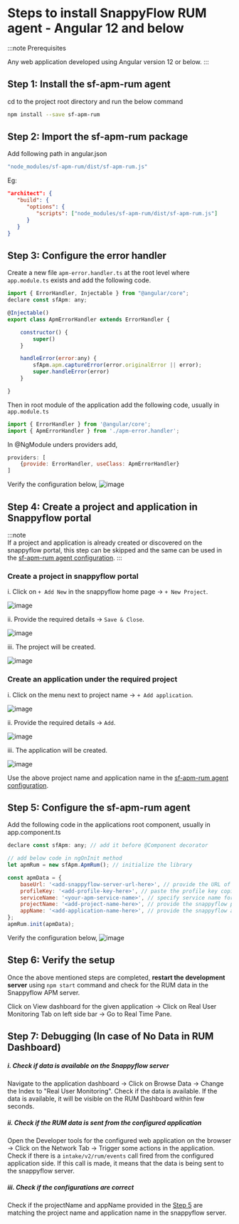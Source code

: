 # Steps to install SnappyFlow RUM agent - Angular 12 and below

:::note Prerequisites

Any web application developed using Angular version 12 or below.
:::

## **Step 1: Install the sf-apm-rum agent**

cd to the project root directory and run the below command
```bash
npm install --save sf-apm-rum 
```


## **Step 2: Import the sf-apm-rum package**

Add following path in angular.json
```js
"node_modules/sf-apm-rum/dist/sf-apm-rum.js"
```
Eg:
```json
"architect": {
   "build": {
      "options": {
         "scripts": ["node_modules/sf-apm-rum/dist/sf-apm-rum.js"]
      }
   }
}

```


## **Step 3: Configure the error handler**


Create a new file `apm-error.handler.ts` at the root level where `app.module.ts` exists and add the following code.

```js
import { ErrorHandler, Injectable } from "@angular/core";
declare const sfApm: any;

@Injectable()
export class ApmErrorHandler extends ErrorHandler {

	constructor() {
		super()
	}

	handleError(error:any) {
		sfApm.apm.captureError(error.originalError || error);
		super.handleError(error)
	}

}
```

Then in root module of the application add the following code, usually in `app.module.ts`
```js
import { ErrorHandler } from '@angular/core';
import { ApmErrorHandler } from './apm-error.handler';
```

In @NgModule unders providers add,
```js
providers: [
	{provide: ErrorHandler, useClass: ApmErrorHandler}
]
```
Verify the configuration below,
![image](../images/error-handler.png)

## **Step 4: Create a project and application in Snappyflow portal**

:::note  
If a project and application is already created or discovered on the snappyflow portal, this step can be skipped and the same can be used in the [sf-apm-rum agent configuration](#step-5-configure-the-sf-apm-rum-agent).
:::

### Create a project in snappyflow portal
i. Click on `+ Add New` in the snappyflow home page -> `+ New Project`. 
  
![image](../images/create-proj-1.png)
  
ii. Provide the required details -> `Save & Close`.  
  
![image](../images/create-proj-2.png)
  
iii. The project will be created.  
  
![image](../images/create-proj-3.png)
  

### Create an application under the required project
i. Click on the menu next to project name -> `+ Add application`.  
  
![image](../images/create-app-1.png)
  
ii. Provide the required details -> `Add`.  
  
![image](../images/create-app-2.png)
  
iii. The application will be created.

![image](../images/create-app-3.png)
  

Use the above project name and application name in the [sf-apm-rum agent configuration](#step-5-configure-the-sf-apm-rum-agent).



## **Step 5: Configure the sf-apm-rum agent**

Add the following code in the applications root component,
usually in app.component.ts

```js
declare const sfApm: any; // add it before @Component decorator
```

```js
// add below code in ngOnInit method
let apmRum = new sfApm.ApmRum(); // initialize the library

const apmData = {
	baseUrl: '<add-snappyflow-server-url-here>', // provide the URL of the snappyflow APM server that you are using to view the data
	profileKey: '<add-profile-key-here>', // paste the profile key copied from SF profile
	serviceName: '<your-apm-service-name>', // specify service name for RUM. This can be anyname of your choice (allowed characters: a-z, A-Z, 0-9, _, -, <space>)
	projectName: '<add-project-name-here>', // provide the snappyflow project name from step 4
	appName: '<add-application-name-here>', // provide the snappyflow application name from step 4
};
apmRum.init(apmData);
```
Verify the configuration below,
![image](../images/configure-rum.png)

## **Step 6: Verify the setup**

Once the above mentioned steps are completed, **restart the development server** using `npm start` command and check for the RUM data in the Snappyflow APM server. 

Click on View dashboard for the given application -> Click on Real User Monitoring Tab on left side bar -> Go to Real Time Pane.


## **Step 7: Debugging (In case of No Data in RUM Dashboard)**

##### i. **Check if data is available on the Snappyflow server**  
Navigate to the application dashboard -> Click on Browse Data -> Change the Index to "Real User Monitoring". Check if the data is available. If the data is available, it will be visible on the RUM Dashboard within few seconds.  

##### ii. **Check if the RUM data is sent from the configured application**  
Open the Developer tools for the configured web application on the browser -> Click on the Network Tab -> Trigger some actions in the application. Check if there is a `intake/v2/rum/events` call fired from the configured application side. If this call is made, it means that the data is being sent to the snappyflow server.   

##### iii. **Check if the configurations are correct**  
Check if the projectName and appName provided in the [Step 5](#step-5-configure-the-sf-apm-rum-agent) are matching the project name and application name in the snappyflow server.  
  
